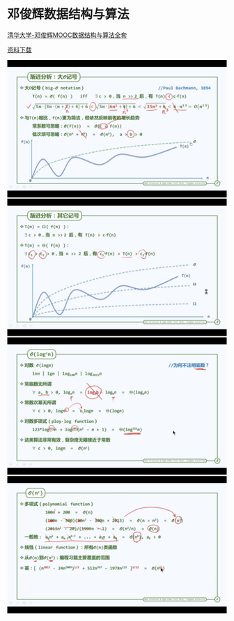 # 邓俊辉数据结构与算法

[清华大学-邓俊辉MOOC数据结构与算法全套](https://www.bilibili.com/video/av49361421)

[资料下载](http://dsa.cs.tsinghua.edu.cn/~deng/ds/dsacpp/)

![Screen Shot 2019-08-15 at 22.45.38](media/Screen%20Shot%202019-08-15%20at%2022.45.38.png)![Screen Shot 2019-08-15 at 22.50.18](media/Screen%20Shot%202019-08-15%20at%2022.50.18.png)
![Screen Shot 2019-08-15 at 22.56.43](media/Screen%20Shot%202019-08-15%20at%2022.56.43.png)
![Screen Shot 2019-08-16 at 17.15.30](media/Screen%20Shot%202019-08-16%20at%2017.15.30.png)

